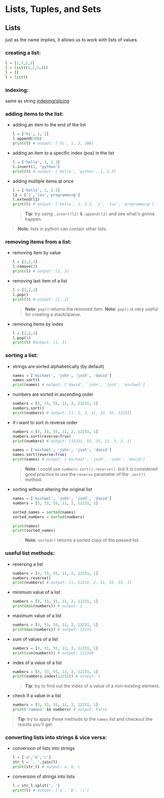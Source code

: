 # Lists, Tuples, and Sets

## Lists

just as the name implies, it allows us to work with lists of values.

### creating a list:

```python
l = [1,3,2,3]
l = list((1,2,3,4))
l = []
l = list()
```

### indexing:

same as string [indexing/slicing](https://github.com/MrRamoun/Corey/blob/master/python_beginner/strings.md "strings lesson on github")

### adding items to the list:

- adding an item to the end of the list

    ```python
    l = ['hi', 1, 2]
    l.append(300)
    print(l) # output: ['hi', 1, 2, 300]
    ```

- adding an item to a specific index (pos) in the list

    ```python
    l = ['hello', 1, 2.3]
    l.insert(1, 'python')
    print(l) # output: ['hello', 'python', 1, 2.3]
    ```
- adding multiple items at once
    ```python
    l = ['hello', 1, 2.3]
    l2 = ['i','luv','programming']
    l.extend(l2)
    print(l) # output: ['hello', 1, 2.3, 'i', 'luv', 'programming']
    ```

    > **Tip**: try using `.insert(l2)` & .`append(l2)` and see what's gonna happen.

> **Note**: lists in python can contain other lists.

### removing items from a list:

- removing item by value

    ```python
    l = [1,2,3]
    l.remove(2)
    print(l) # output: [1, 3]
    ```

- removing last item of a list

    ```python
    l = [1,2,3]
    l.pop()
    print(l) # output: [1, 2]
    ```
    > **Note**: `pop()` returns the removed item.
    > **Note**: `pop()` is very useful for creating a stack/queue.

- removing items by index

    ```python
    l = [1,2,3]
    l.pop(1)
    print(l) #output: [1, 3]
    ```

### sorting a list:

- strings are sorted alphabetically (by default)

    ```python
    names = ['michael', 'john', 'josh', 'david']
    names.sort()
    print(names) # output: ['david', 'john', 'josh', 'michael']
    ```

- numbers are sorted in ascending order

    ```python
    numbers = [3, 33, 55, 11, 2, 12231, 1]
    numbers.sort()
    print(numbers) # output: [1, 2, 3, 11, 33, 55, 12231]
    ```

- if i want to sort in reverse order

    ```python
    numbers = [3, 33, 55, 11, 2, 12231, 1]
    numbers.sort(reverse=True)
    print(numbers) # output: [12231, 55, 33, 11, 3, 2, 1]

    names = ['michael', 'john', 'josh', 'david']
    names.sort(reverse=True)
    print(names) # output: ['michael', 'josh', 'john', 'david']
    ```

    > **Note**: i could use `numbers.sort().reverse()`. but it is considered good practice to use the `reverse` parameter of the `.sort()` method.

- sorting without altering the original list

    ```python
    names = ['michael', 'john', 'josh', 'david']
    numbers = [3, 33, 55, 11, 2, 12231, 1]

    sorted_names = sorted(names)
    sorted_numbers = sorted(numbers)

    print(names)
    print(sorted_names)
    ```

    > **Note**: `sorted()` returns a sorted copy of the passed list.

### useful list methods:

- reversing a list
    
    ```python
    numbers = [3, 33, 55, 11, 2, 12231, 1]
    numbers.reverse()
    print(numbers) # output: [1, 12231, 2, 11, 55, 33, 3]
    ```    

- minimum value of a list

    ```python
    numbers = [3, 33, 55, 11, 2, 12231, 1]
    print(min(numbers)) # output: 1
    ```    
- maximum value of a list

    ```python
    numbers = [3, 33, 55, 11, 2, 12231, 1]
    print(max(numbers)) # output: 12231
    ```    
- sum of values of a list

    ```python
    numbers = [3, 33, 55, 11, 2, 12231, 1]
    print(sum(numbers)) # output: 112336
    ```   

- index of a value of a list

    ```python
    numbers = [3, 33, 55, 11, 2, 12231, 1]
    print(numbers.index(12231)) # output: 5
    ```   
    > **Tip**: try to find out the index of a value of a non-existing element.

- check if a value in a list

    ```python
    numbers = [3, 33, 55, 11, 2, 12231, 1]
    print('ramoun' in numbers) # output: False
    ```
   
> **Tip**: try to apply these methods to the `names` list and checkout the results you'll get.

### converting lists into strings & vice versa:

- conversion of lists into strings

    ```python
    l = ['a','b','c']
    str_l = ', '.join(l)
    print(str_l) # output: a, b, c   
    ```

- conversion of strings into lists

    ```python
    l = str_l.split(', ')
    print(l) # output: ['a', 'b', 'c']
    ```

